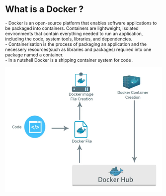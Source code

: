  <h1 center="align">What is a Docker ? </h1>
- Docker is an open-source platform that enables software applications to be packaged into containers. Containers are lightweight, isolated environments that contain everything needed to run an application, including the code, system tools, libraries, and dependencies.</br>
- Containerisation is the process of packaging an application and the necessery resources(such as libraries and packages) required into one package named a container.</br>
- In a nutshell Docker is a shipping container system for code . </br>

<p align="center">
  <img src="Images/Docker workflow.PNG" width="600" height="400">
</p>

